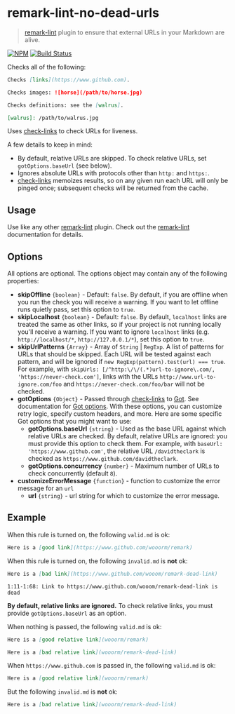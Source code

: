 # remark-lint-no-dead-urls

> [remark-lint] plugin to ensure that external URLs in your Markdown are alive.

[![NPM](https://img.shields.io/npm/v/remark-lint-no-dead-urls.svg)](https://www.npmjs.com/package/remark-lint-no-dead-urls) [![Build Status](https://travis-ci.org/davidtheclark/remark-lint-no-dead-urls.svg?branch=master)](https://travis-ci.org/davidtheclark/remark-lint-no-dead-urls)

Checks all of the following:

```md
Checks [links](https://www.github.com).

Checks images: ![horse](/path/to/horse.jpg)

Checks definitions: see the [walrus].

[walrus]: /path/to/walrus.jpg
```

Uses [check-links] to check URLs for liveness.

A few details to keep in mind:

- By default, relative URLs are skipped. To check relative URLs, set `gotOptions.baseUrl` (see below).
- Ignores absolute URLs with protocols other than `http:` and `https:`.
- [check-links] memoizes results, so on any given run each URL will only be pinged once; subsequent checks will be returned from the cache.

## Usage

Use like any other [remark-lint] plugin. Check out the [remark-lint] documentation for details.

## Options

All options are optional. The options object may contain any of the following properties:

- **skipOffline** `{boolean}` - Default: `false`.
  By default, if you are offline when you run the check you will receive a warning.
  If you want to let offline runs quietly pass, set this option to `true`.
- **skipLocalhost** `{boolean}` - Default: `false`.
  By default, `localhost` links are treated the same as other links, so if your project is not running locally you'll receive a warning.
  If you want to ignore `localhost` links (e.g. `http://localhost/*`, `http://127.0.0.1/*`), set this option to `true`.
- **skipUrlPatterns** `{Array}` - Array of `String` | `RegExp`.
 A list of patterns for URLs that should be skipped. Each URL will be tested against each pattern, and will be ignored if `new RegExp(pattern).test(url) === true`. For example, with `skipUrls: [/^http:\/\/(.*)url-to-ignore\.com/, 'https://never-check.com']`, links with the URLs `http://www.url-to-ignore.com/foo` and `https://never-check.com/foo/bar` will not be checked.
- **gotOptions** `{Object}` - Passed through [check-links] to [Got]. See documentation for [Got options](https://github.com/sindresorhus/got#options). With these options, you can customize retry logic, specify custom headers, and more. Here are some specific Got options that you might want to use:
  - **gotOptions.baseUrl** `{string}` - Used as the base URL against which relative URLs are checked.
    By default, relative URLs are ignored: you must provide this option to check them.
    For example, with `baseUrl: 'https://www.github.com'`, the relative URL `/davidtheclark` is checked as `https://www.github.com/davidtheclark`.
  - **gotOptions.concurrency** `{number}` - Maximum number of URLs to check concurrently (default `8`).
- **customizeErrorMessage** `{function}` - function to customize the error message for an `url`
  - **url** `{string}` - url string for which to customize the error message.

## Example

When this rule is turned on, the following `valid.md` is ok:

```md
Here is a [good link](https://www.github.com/wooorm/remark)
```

When this rule is turned on, the following `invalid.md` is **not** ok:

```md
Here is a [bad link](https://www.github.com/wooom/remark-dead-link)
```

```
1:11-1:68: Link to https://www.github.com/wooom/remark-dead-link is dead
```

**By default, relative links are ignored.**
To check relative links, you must provide `gotOptions.baseUrl` as an option.

When nothing is passed, the following `valid.md` is ok:

```md
Here is a [good relative link](wooorm/remark)

Here is a [bad relative link](wooorm/remark-dead-link)
```

When `https://www.github.com` is passed in, the following `valid.md` is ok:

```md
Here is a [good relative link](wooorm/remark)
```

But the following `invalid.md` is **not** ok:

```md
Here is a [bad relative link](wooorm/remark-dead-link)
```

[check-links]: https://github.com/transitive-bullshit/check-links
[Got]: https://github.com/sindresorhus/got
[remark-lint]: https://github.com/remarkjs/remark-lint

